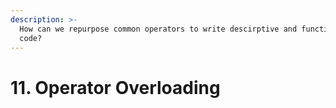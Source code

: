 ```yaml
---
description: >-
  How can we repurpose common operators to write descirptive and functional
  code?
---
```


# 11. Operator Overloading

